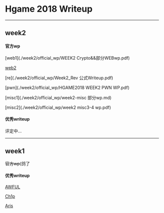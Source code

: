 # Hgame 2018 Writeup

---

## week2

#### 官方wp

[web1](./week2/official_wp/WEEK2 Crypto&&部分WEBwp.pdf)

[web2](./week2/official_wp/week2_web_wp.pdf)

[re](./week2/official_wp/Week2_Rev 公式Writeup.pdf)

[pwn](./week2/official_wp/HGAME2018 WEEK2 PWN WP.pdf)

[misc1](./week2/official_wp/week2-misc 部分wp.md)

[misc2](./week2/official_wp/week2 misc3-4 wp.pdf)

#### 优秀writeup

评定中...

---

## week1

~~官方wp~~(鸽了

#### 优秀writeup

[AWFUL](./week1/AWFUL_Week1.pdf)

[Ch1p](./week1/Ch1p_week1.pdf)

[Aris](./week1/week1-Aris.pdf)

